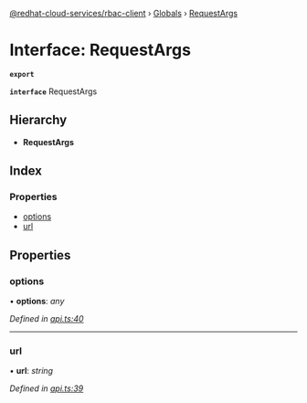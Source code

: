 [@redhat-cloud-services/rbac-client](../README.md) › [Globals](../globals.md) › [RequestArgs](requestargs.md)

# Interface: RequestArgs

**`export`** 

**`interface`** RequestArgs

## Hierarchy

* **RequestArgs**

## Index

### Properties

* [options](requestargs.md#options)
* [url](requestargs.md#url)

## Properties

###  options

• **options**: *any*

*Defined in [api.ts:40](https://github.com/RedHatInsights/javascript-clients/blob/master/packages/rbac/api.ts#L40)*

___

###  url

• **url**: *string*

*Defined in [api.ts:39](https://github.com/RedHatInsights/javascript-clients/blob/master/packages/rbac/api.ts#L39)*
